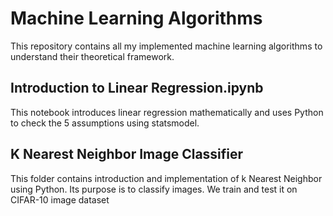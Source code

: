 # Machine Learning Algorithms
This repository contains all my implemented machine learning algorithms to understand their theoretical framework. 

## Introduction to Linear Regression.ipynb
This notebook introduces linear regression mathematically and uses Python to check the 5 assumptions using statsmodel.

## K Nearest Neighbor Image Classifier
This folder contains introduction and implementation of k Nearest Neighbor using Python.
Its purpose is to classify images. 
We train and test it on CIFAR-10 image dataset  
